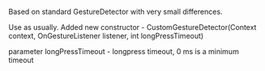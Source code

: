 Based on standard GestureDetector with very small differences.

Use as usually. Added new constructor - CustomGestureDetector(Context context, OnGestureListener listener, int longPressTimeout)

parameter longPressTimeout - longpress timeout, 0 ms is a minimum timeout
